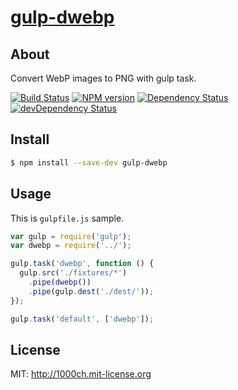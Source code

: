 # [gulp-dwebp](https://www.npmjs.org/package/gulp-dwebp)

## About

Convert WebP images to PNG with gulp task.

[![Build Status](https://travis-ci.org/1000ch/gulp-dwebp.svg?branch=master)](https://travis-ci.org/1000ch/gulp-dwebp)
[![NPM version](https://badge.fury.io/js/gulp-dwebp.svg)](http://badge.fury.io/js/gulp-dwebp)
[![Dependency Status](https://david-dm.org/1000ch/gulp-dwebp.svg)](https://david-dm.org/1000ch/gulp-dwebp)
[![devDependency Status](https://david-dm.org/1000ch/gulp-dwebp/dev-status.svg)](https://david-dm.org/1000ch/gulp-dwebp#info=devDependencies)

## Install

```sh
$ npm install --save-dev gulp-dwebp
```

## Usage

This is `gulpfile.js` sample.

```js
var gulp = require('gulp');
var dwebp = require('../');

gulp.task('dwebp', function () {
  gulp.src('./fixtures/*')
    .pipe(dwebp())
    .pipe(gulp.dest('./dest/'));
});

gulp.task('default', ['dwebp']);
```

## License

MIT: http://1000ch.mit-license.org
